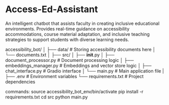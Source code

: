 # Access-Ed-Assistant


An intelligent chatbot that assists faculty in creating inclusive educational environments. Provides real-time guidance on accessibility accommodations, course material adaptation, and inclusive teaching strategies to support students with diverse learning needs.

accessibility_bot/
│
├── data/                    # Storing accessibility documents here
│   └── documents.txt
│
├── src/
│   ├── __init__.py
│   ├── document_processor.py    # Document processing logic
│   ├── embeddings_manager.py    # Embeddings and vector store logic
│   ├── chat_interface.py        # Gradio interface
│   └── main.py                  # Main application file
|
├── .env                     # Environment variables
└── requirements.txt         # Project dependencies

commands:
source accessibility_bot_env/bin/activate
pip install -r requirements.txt
cd src
python main.py


